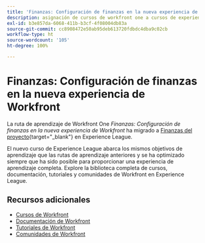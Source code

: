 ```yaml
---
title: 'Finanzas: Configuración de finanzas en la nueva experiencia de Workfront'
description: asignación de cursos de workfront one a cursos de experience league
exl-id: b3e857da-6068-411b-b3cf-4f08004db83a
source-git-commit: cc8908472e50ab95deb613720fdbdc4dba9c02cb
workflow-type: ht
source-wordcount: '105'
ht-degree: 100%

---
```


# Finanzas: Configuración de finanzas en la nueva experiencia de Workfront

La ruta de aprendizaje de Workfront One *Finanzas: Configuración de finanzas en la nueva experiencia de Workfront* ha migrado a [Finanzas del proyecto](https://experienceleague.adobe.com/?recommended=Workfront-U-1-2022.1.finances){target="_blank"} en Experience League.

El nuevo curso de Experience League abarca los mismos objetivos de aprendizaje que las rutas de aprendizaje anteriores y se ha optimizado siempre que ha sido posible para proporcionar una experiencia de aprendizaje completa.  Explore la biblioteca completa de cursos, documentación, tutoriales y comunidades de Workfront en Experience League.

## Recursos adicionales

* [Cursos de Workfront](https://experienceleague.adobe.com/?lang=es&amp;Solution=Workfront#courses)
* [Documentación de Workfront](https://experienceleague.adobe.com/docs/workfront.html?lang=es)
* [Tutoriales de Workfront](https://experienceleague.adobe.com/docs/workfront-learn/tutorials-workfront/home.html?lang=es)
* [Comunidades de Workfront](https://experienceleaguecommunities.adobe.com/t5/workfront/ct-p/workfront)
